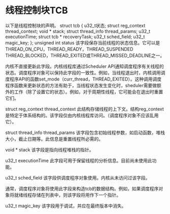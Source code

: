 # 线程控制块TCB
以下是线程控制块的声明。
struct tcb {
  u32_t状态;
  struct reg_context thread_context;
  void * stack;
  struct thread_info thread_params;
  u32_t executionTime;
  struct tcb * recoveryTask;
  u32_t sched_field;
  u32_t magic_key;
};
unsigned int status
该字段保存当前线程的状态信息。它可以是THREAD_ON_CPU，THREAD_READY，THREAD_SUSPENDED THREAD_BLOCKED，THREAD_EXITED或THREAD_MISSED_DEADLINE之一。

内核不直接更新此字段。内核线程库通过Scheduler API通知调度程序有关线程的状态。调度程序对象可以保持此字段的一致性。例如，当线程退出时，内核调用调度程序API的函数set_mode（curr_thread，THREAD_EXITED）。这种调用调度程序函数来更新状态的方法有助于，当线程状态发生变化时，sheduler需要做额外的工作（除了设置它的状态）。例如，对于周期性线程，它可能会在退出时重置它们。

struct reg_context thread_context
此结构存储线程的上下文。结构reg_context是特定于体系结构的。该字段仅由内核线程库访问。（调度程序对象不应该乱用它）。

struct thread_info thread_params
该字段包含初始线程参数，如启动函数，堆栈大小，截止日期等。此信息是重置线程所必需的。

void * stack
该字段是指向线程堆栈的指针。

u32_t executionTime
此字段可用于保留线程的分析信息。目前尚未使用此功能。

u32_t sched_field
该字段供调度程序对象使用。内核从未访问过该字段。

通常，调度程序对象将使用此字段来构造tcb的数据结构。例如，如果调度程序对象将就绪线程存储在列表中，则该字段将用作下一个指针。

u32_t magic_key
该字段用于调试，并应在最终版本中消失。
